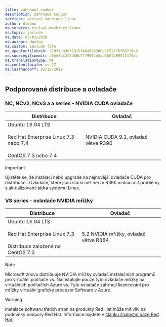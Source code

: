 ```yaml
---
title: zahrnout soubor
description: zahrnout soubor
services: virtual-machines-linux
author: dlepow
ms.service: virtual-machines-linux
ms.topic: include
ms.date: 03/01/2018
ms.author: danlep
ms.custom: include file
ms.openlocfilehash: 22d37ca30f1319f46a52b96be1c527f6f56719ab
ms.sourcegitcommit: a0be2dc237d30b7f79914e8adfb85299571374ec
ms.translationtype: MT
ms.contentlocale: cs-CZ
ms.lasthandoff: 03/13/2018
---
```

## <a name="supported-distributions-and-drivers"></a>Podporované distribuce a ovladače

### <a name="nc-ncv2-ncv3-and-nd-series---nvidia-cuda-drivers"></a>NC, NCv2, NCv3 a a series - NVIDIA CUDA ovladače
| Distribuce | Ovladač |
| --- | --- | 
| Ubuntu 16.04 LTS<br/><br/> Red Hat Enterprise Linux 7.3 nebo 7.4<br/><br/> CentOS 7.3 nebo 7.4 | NVIDIA CUDA 9.1, ovladač větve R390 |

> [!IMPORTANT]
> Ujistěte se, že instalaci nebo upgrade na nejnovější ovladače CUDA pro distribuční. Ovladače, které jsou starší než verze R390 mohou mít problémy s aktualizované jádra systému Linux.
>

### <a name="nv-series---nvidia-grid-drivers"></a>VS series - ovladače NVIDIA mřížky

| Distribuce | Ovladač |
| --- | --- | 
| Ubuntu 16.04 LTS<br/><br/>Red Hat Enterprise Linux 7.3<br/><br/>Distribuce založené na CentOS 7.3 | 5.2 NVIDIA mřížky, ovladač větve R384|

> [!NOTE]
> Microsoft znovu distribuuje NVIDIA mřížky ovladač instalačních programů pro virtuální počítače vs. Nainstalujte pouze tyto ovladače mřížky na virtuálních počítačích Azure vs. Tyto ovladače zahrnují licencování pro mřížky virtuální grafický procesor Software v Azure.
>

> [!WARNING] 
> Instalace softwaru třetích stran na produkty Red Hat může mít vliv na podmínky podpory Red Hat. Informace najdete v [článku znalostní báze Red Hat](https://access.redhat.com/articles/1067).
>
